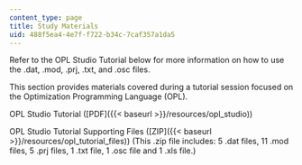 ```yaml
---
content_type: page
title: Study Materials
uid: 488f5ea4-4e7f-f722-b34c-7caf357a1da5
---
```


Refer to the OPL Studio Tutorial below for more information on how to use the .dat, .mod, .prj, .txt, and .osc files.

This section provides materials covered during a tutorial session focused on the Optimization Programming Language (OPL).

OPL Studio Tutorial ([PDF]({{< baseurl >}}/resources/opl_studio))

OPL Studio Tutorial Supporting Files ([ZIP]({{< baseurl >}}/resources/opl_tutorial_files)) (This .zip file includes: 5 .dat files, 11 .mod files, 5 .prj files, 1 .txt file, 1 .osc file and 1 .xls file.)